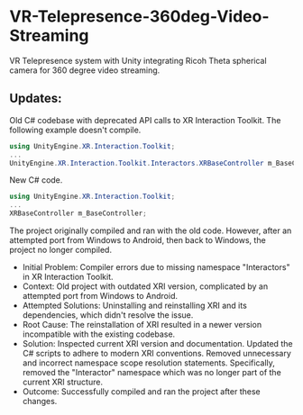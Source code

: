 # VR-Telepresence-360deg-Video-Streaming
VR Telepresence system with Unity integrating Ricoh Theta spherical camera for 360 degree video streaming.

## Updates:
Old C# codebase with deprecated API calls to XR Interaction Toolkit. The following example doesn't compile.
```c#
using UnityEngine.XR.Interaction.Toolkit;
...
UnityEngine.XR.Interaction.Toolkit.Interactors.XRBaseController m_BaseController;
```
New C# code.
```c#
using UnityEngine.XR.Interaction.Toolkit;
...
XRBaseController m_BaseController;
```
The project originally compiled and ran with the old code. However, after an attempted port from Windows to Android, then back to Windows, the project no longer compiled.
* Initial Problem: Compiler errors due to missing namespace "Interactors" in XR Interaction Toolkit.
* Context: Old project with outdated XRI version, complicated by an attempted port from Windows to Android.
* Attempted Solutions: Uninstalling and reinstalling XRI and its dependencies, which didn't resolve the issue.
* Root Cause: The reinstallation of XRI resulted in a newer version incompatible with the existing codebase.
* Solution: Inspected current XRI version and documentation. Updated the C# scripts to adhere to modern XRI conventions. Removed unnecessary and incorrect namespace scope resolution statements. Specifically, removed the "Interactor" namespace which was no longer part of the current XRI structure.
* Outcome: Successfully compiled and ran the project after these changes.